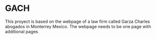 # GACH

This proyect is based on the webpage of a law firm called Garza Charles abogados in Monterrey Mexico. The webpage needs to be one page with additional pages 
